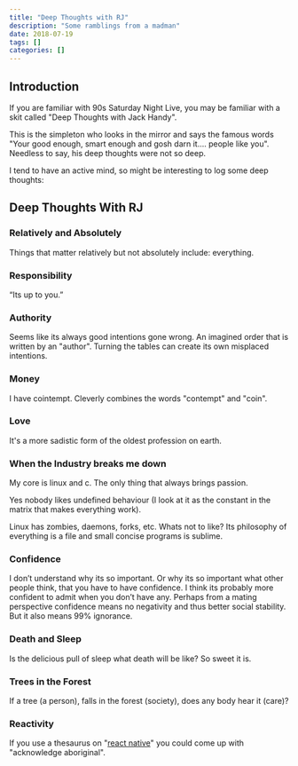 ```yaml
---
title: "Deep Thoughts with RJ"
description: "Some ramblings from a madman"
date: 2018-07-19
tags: []
categories: []
---
```


## Introduction

If you are familiar with 90s Saturday Night Live, you may be familiar with a skit called "Deep Thoughts with Jack Handy".

This is the simpleton who looks in the mirror and says the famous words "Your good enough, smart enough and gosh darn it.... people like you".  Needless to say, his deep thoughts were not so deep.

I tend to have an active mind, so might be interesting to log some deep thoughts:

## Deep Thoughts With RJ

### Relatively and Absolutely
Things that matter relatively but not absolutely include: everything.

### Responsibility
“Its up to you.”

### Authority
Seems like its always good intentions gone wrong.  An imagined order that is written by an "author".  Turning the tables can create its own misplaced intentions.

### Money
I have cointempt.  Cleverly combines the words "contempt" and "coin". 

### Love
It's a more sadistic form of the oldest profession on earth.

### When the Industry breaks me down
My core is linux and c.  The only thing that always brings passion.  

Yes nobody likes undefined behaviour (I look at it as the constant in the matrix that makes everything work).  

Linux has zombies, daemons, forks, etc. Whats not to like?  Its philosophy of everything is a file and small concise programs is sublime.

### Confidence
I don’t understand why its so important.  Or why its so important what other people think, that you have to have confidence.
I think its probably more confident to admit when you don’t have any.  Perhaps from a mating perspective confidence means no negativity and thus better social stability.  But it also means 99% ignorance.

### Death and Sleep
Is the delicious pull of sleep what death will be like?  So sweet it is.

### Trees in the Forest
If a tree (a person), falls in the forest (society), does any body hear it (care)?

### Reactivity
If you use a thesaurus on "[react native](https://facebook.github.io/react-native)" you could come up with "acknowledge aboriginal".

